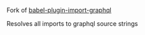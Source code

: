 Fork of [babel-plugin-import-graphql](https://github.com/detrohutt/babel-plugin-import-graphql)

Resolves all imports to graphql source strings
